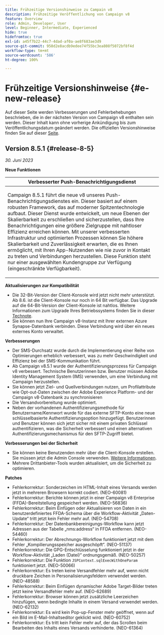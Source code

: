 ```yaml
---
title: Frühzeitige Versionshinweise zu Campain v8
description: Frühzeitige Veröffentlichung von Campaign v8
feature: Overview
role: Admin, Developer, User
level: Beginner, Intermediate, Experienced
hide: true
hidefromtoc: true
exl-id: a45f7b22-44c7-4dad-af0a-ae8f683ae3d9
source-git-commit: 958d2e8acdb9edee74f55bc3ea808f5072bf8f4d
workflow-type: tm+mt
source-wordcount: '586'
ht-degree: 100%

---
```


# Frühzeitige Versionshinweise {#e-new-release}

Auf dieser Seite werden Verbesserungen und Fehlerbehebungen beschrieben, die in der nächsten Version von Campaign v8 enthalten sein werden. Dieser Inhalt kann ohne vorherige Ankündigung bis zum Veröffentlichungsdatum geändert werden. Die offiziellen Versionshinweise finden Sie auf dieser [Seite](../start/release-notes.md).

## Version 8.5.1 {#release-8-5}

_30. Juni 2023_

**Neue Funktionen**

<table> 
<thead>
<tr> 
<th> <strong>Verbesserter Push-Benachrichtigungsdienst</strong><br /> </th> 
</tr> 
</thead> 
<tbody> 
<tr> 
<td><p>Campaign 8.5.1 führt die neue v8 unseres Push-Benachrichtigungsdienstes ein. Dieser basiert auf einem robusten Framework, das auf moderner Spitzentechnologie aufbaut. Dieser Dienst wurde entwickelt, um neue Ebenen der Skalierbarkeit zu erschließen und sicherzustellen, dass Ihre Benachrichtigungen eine größere Zielgruppe mit nahtloser Effizienz erreichen können. Mit unserer verbesserten Infrastruktur und optimierten Prozessen können Sie höhere Skalierbarkeit und Zuverlässigkeit erwarten, die es Ihnen ermöglicht, mit Ihren App-Nutzenden wie nie zuvor in Kontakt zu treten und Verbindungen herzustellen. Diese Funktion steht nur einer ausgewählten Kundengruppe zur Verfügung (eingeschränkte Verfügbarkeit).</p>
</td> 
</tr> 
</tbody> 
</table>

**Aktualisierungen zur Kompatibilität**

* Die 32-Bit-Version der Client-Konsole wird jetzt nicht mehr unterstützt. Ab 8.6. ist die Client-Konsole nur noch in 64 Bit verfügbar. Das Upgrade auf die 64-Bit-Version der Client-Konsole ist nahtlos. Weitere Informationen zum Upgrade Ihres Betriebssystems finden Sie in dieser [Technote](https://experienceleague.adobe.com/docs/campaign/technotes-ac/tn-new/console.html?lang=de).
* Sie können nun Ihre Campaign v8-Instanz mit Ihrer externen Azure Synapse-Datenbank verbinden. Diese Verbindung wird über ein neues externes Konto verwaltet.

**Verbesserungen**

* Der SMS-Durchsatz wurde durch die Implementierung einer Reihe von Optimierungen erheblich verbessert, was zu mehr Geschwindigkeit und Effizienz bei der SMS-Kommunikation führt.
* Ab Campaign v8.5.1 wurde der Authentifizierungsprozess für Campaign v8 verbessert. Technische Benutzerinnen bzw. Benutzer müssen Adobe Identity Management System (IMS) verwenden, um eine Verbindung mit Campaign herzustellen.
* Sie können jetzt Ziel- und Quellverbindungen nutzen, um Profilattribute wie Opt-out-Daten zwischen der Adobe Experience Platform- und der Campaign v8-Datenbank zu synchronisieren
* Die Versandvorbereitung wurde optimiert.
* Neben der vorhandenen Authentifizierungsmethode für Benutzername/Kennwort wurde für das externe SFTP-Konto eine neue schlüsselbasierte Authentifizierungsoption hinzugefügt. Benutzerinnen und Benutzer können sich jetzt sicher mit einem privaten Schlüssel authentifizieren, was die Sicherheit verbessert und einen alternativen Authentifizierungsmechanismus für den SFTP-Zugriff bietet.

**Verbesserungen bei der Sicherheit**

* Sie können keine Benutzenden mehr über die Client-Konsole erstellen. Sie müssen jetzt die Admin Console verwenden. [Weitere Informationen](../start/gs-permissions.md).
* Mehrere Drittanbieter-Tools wurden aktualisiert, um die Sicherheit zu optimieren.

**Patches**

* Fehlerkorrektur: Sonderzeichen im HTML-Inhalt eines Versands werden jetzt in mehreren Browsern korrekt codiert. (NEO-60081)
* Fehlerkorrektur: Berichte können jetzt in einer Campaign v8 Enterprise (FFDA)-Bereitstellung gespeichert werden. (NEO-56836)
* Fehlerkorrektur: Beim Einfügen oder Aktualisieren von Daten in ein benutzerdefiniertes FFDA-Schema über die Workflow-Aktivität „Daten-Update“ tritt jetzt kein Fehler mehr auf. (NEO-54708)
* Fehlerkorrektur: Der Datenbankbereinigungs-Workflow kann jetzt Adressen aus der Tabelle „nms:address“ in FFDA entfernen. (NEO-54460)
* Fehlerkorrektur: Der Abrechnungs-Workflow funktioniert jetzt mit dem Fehler „Kompilierungsspeicher ausgeschöpft“. (NEO-51137)
* Fehlerkorrektur: Die GPG-Entschlüsselung funktioniert jetzt in der Workflow-Aktivität „Laden (Datei)“ ordnungsgemäß. (NEO-50257)
* Fehlerkorrektur: Die Funktion `JSPContext.sqlExecWithOneParam` funktioniert jetzt. (NEO-50066)
* Fehlerkorrektur: Es treten keine Versandfehler mehr auf, wenn nicht druckbare Zeichen in Personalisierungsfeldern verwendet werden. (NEO-48588)
* Fehlerkorrektur: Beim Einfügen dynamischer Adobe Target-Bilder treten jetzt keine Versandfehler mehr auf. (NEO-62689)
* Fehlerkorrektur: Browser können jetzt zusätzliche Leerzeichen hinzufügen, wenn bedingte Inhalte in einem Versand verwendet werden. (NEO-62132)
* Fehlerkorrektur: Es wird kein Pop-up-Fenster mehr geöffnet, wenn auf ein Bild im E-Mail-Inhaltseditor geklickt wird. (NEO-60752)
* Fehlerkorrektur: Es tritt kein Fehler mehr auf, der das Scrollen beim Bearbeiten des Inhalts eines Versands verhinderte. (NEO-61364)
